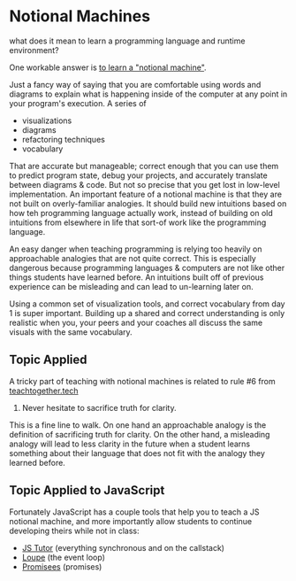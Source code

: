 # Notional Machines

what does it mean to learn a programming language and runtime environment?

One workable answer is [to learn a "notional machine"](https://teachtogether.tech/#s:models-notional).

Just a fancy way of saying that you are comfortable using words and diagrams to explain what is happening inside of the computer at any point in your program's execution. A series of

- visualizations
- diagrams
- refactoring techniques
- vocabulary

That are accurate but manageable; correct enough that you can use them to predict program state, debug your projects, and accurately translate between diagrams & code. But not so precise that you get lost in low-level implementation.  An important feature of a notional machine is that they are not built on overly-familiar analogies. It should build new intuitions based on how teh programming language actually work, instead of building on old intuitions from elsewhere in life that sort-of work like the programming language.

An easy danger when teaching programming is relying too heavily on approachable analogies that are not quite correct. This is especially dangerous because programming languages & computers are not like other things students have learned before. An intuitions built off of previous experience can be misleading and can lead to un-learning later on.

Using a common set of visualization tools, and correct vocabulary from day 1 is super important. Building up a shared and correct understanding is only realistic when you, your peers and your coaches all discuss the same visuals with the same vocabulary.

## Topic Applied

A tricky part of teaching with notional machines is related to rule #6 from [teachtogether.tech](https://teachtogether.tech/#the-rules)

1. Never hesitate to sacrifice truth for clarity.

This is a fine line to walk.  On one hand an approachable analogy is the definition of sacrificing truth for clarity.  On the other hand, a misleading analogy will lead to less clarity in the future when a student learns something about their language that does not fit with the analogy they learned before.

## Topic Applied to JavaScript

Fortunately JavaScript has a couple tools that help you to teach a JS notional machine, and more importantly allow students to continue developing theirs while not in class:

- [JS Tutor](http://www.pythontutor.com/live.html#mode=edit) (everything synchronous and on the callstack)
- [Loupe](http://latentflip.com/loupe/?code=!!!) (the event loop)
- [Promisees](https://bevacqua.github.io/promisees) (promises)

